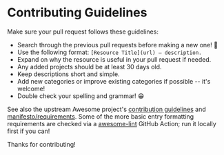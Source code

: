 # Contributing Guidelines

Make sure your pull request follows these guidelines:

- Search through the previous pull requests before making a new one! 🙏
- Use the following format: `[Resource Title](url) — description.`
- Expand on why the resource is useful in your pull request if needed.
- Any added projects should be at least 30 days old.
- Keep descriptions short and simple.
- Add new categories or improve existing categories if possible -- it's welcome!
- Double check your spelling and grammar! 😁

See also the upstream Awesome project's [contribution guidelines](https://github.com/sindresorhus/awesome/blob/main/contributing.md) and [manifesto/requirements](https://github.com/sindresorhus/awesome/blob/main/awesome.md). Some of the more basic entry formatting requirements are checked via a [awesome-lint](https://github.com/sindresorhus/awesome-lint) GitHub Action; run it locally first if you can!

Thanks for contributing!
